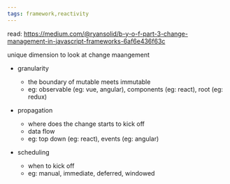 ```yaml
---
tags: framework,reactivity
---
```


read: https://medium.com/@ryansolid/b-y-o-f-part-3-change-management-in-javascript-frameworks-6af6e436f63c

unique dimension to look at change maangement
- granularity
  - the boundary of mutable meets immutable
  - eg: observable (eg: vue, angular), components (eg: react), root (eg: redux)

- propagation
  - where does the change starts to kick off
  - data flow
  - eg: top down (eg: react), events (eg: angular)

- scheduling
  - when to kick off
  - eg: manual, immediate, deferred, windowed

